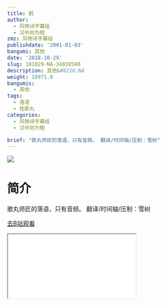 ```yaml
---
title: 鹤
author:
  - 风物诗字幕组
  - 汉中则为橙
zmz: 风物诗字幕组
publishdate: '2001-01-03'
bangumi: 其他
date: '2018-10-29'
slug: 181029-NA-34838580
description: 其他&#8226;NA
weight: 18971.0
bangumis:
  - 其他
tags:
  - 落语
  - 桂歌丸
categories:
  - 风物诗字幕组
  - 汉中则为橙

brief: "歌丸师匠的落语，只有音频。 翻译/时间轴/压制：雪树"
---
```

![](https://i.imgur.com/MxF8ktd.jpg)
# 简介  
歌丸师匠的落语，只有音频。
翻译/时间轴/压制：雪树  

[去B站观看](https://www.bilibili.com/video/av34838580/)
<div class ="resp-container"><iframe class="testiframe" src="//player.bilibili.com/player.html?aid=34838580"", scrolling="no", allowfullscreen="true" > </iframe></div> 

